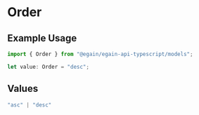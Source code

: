 # Order

## Example Usage

```typescript
import { Order } from "@egain/egain-api-typescript/models";

let value: Order = "desc";
```

## Values

```typescript
"asc" | "desc"
```